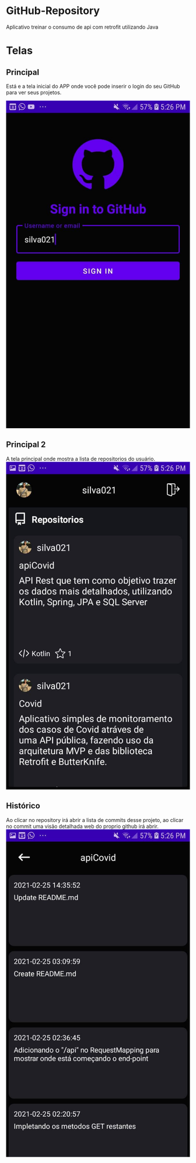 # GitHub-Repository 
Aplicativo treinar o consumo de api com retrofit utilizando Java


# Telas

## Principal
Está e a tela inicial do APP onde você pode inserir o login do seu GitHub para ver seus projetos.

![ScreenShot](https://github.com/silva021/GitHub-Repository/blob/master/assets/github_login.jpg)


## Principal 2
A tela principal onde mostra a lista de repositorios do usuário.
![ScreenShot](https://github.com/silva021/GitHub-Repository/blob/master/assets/github_main.jpg)

## Histórico
Ao clicar no repository irá abrir a lista de commits desse projeto, ao clicar no commit uma visão detalhada web do proprio github irá abrir.
![ScreenShot](https://github.com/silva021/GitHub-Repository/blob/master/assets/github_commit.jpg)
 
